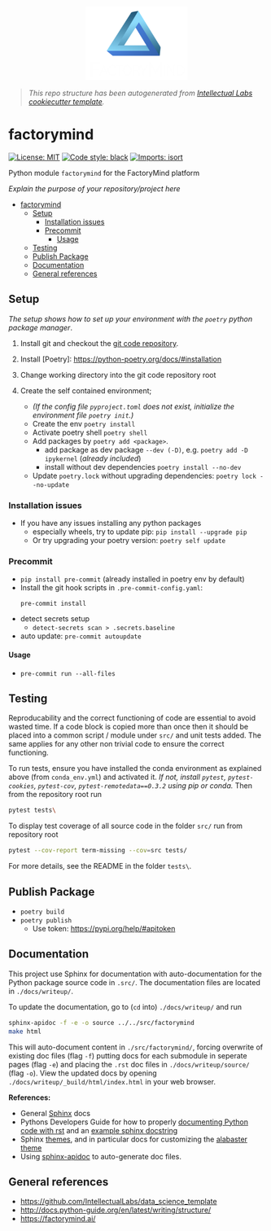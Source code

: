 <center>
    <img src="docs/logo.png" alt="drawing" width="200px"/>
</center>

> _This repo structure has been autogenerated from [Intellectual Labs cookiecutter template](https://github.com/IntellectualLabs/data_science_template)._

# factorymind

[![License: MIT](https://img.shields.io/badge/License-MIT-yellow.svg)](https://github.com/factorymind/factorymind/blob/master/LICENSE)
[![Code style: black](https://img.shields.io/badge/code%20style-black-000000.svg)](https://github.com/psf/black)
[![Imports: isort](https://img.shields.io/badge/%20imports-isort-%231674b1?style=flat&labelColor=ef8336)](https://pycqa.github.io/isort/)

Python module `factorymind` for the FactoryMind platform

_Explain the purpose of your repository/project here_

<!-- TOC -->

- [factorymind](#factorymind)
  - [Setup](#setup)
    - [Installation issues](#installation-issues)
    - [Precommit](#precommit)
      - [Usage](#usage)
  - [Testing](#testing)
  - [Publish Package](#publish-package)
  - [Documentation](#documentation)
  - [General references](#general-references)
  <!-- /TOC -->

## Setup

_The setup shows how to set up your environment with the `poetry` python package manager_.

1. Install git and checkout the [git code repository](https://github.com/IntellectualLabs/template_data_science/).
2. Install [Poetry]: <https://python-poetry.org/docs/#installation>
3. Change working directory into the git code repository root
4. Create the self contained environment;

   - _(If the config file `pyproject.toml` does not exist, initialize the environment file `poetry init`.)_
   - Create the env `poetry install`
   - Activate poetry shell `poetry shell`
   - Add packages by `poetry add <package>`.
     - add package as dev package `--dev (-D)`, e.g. `poetry add -D ipykernel` (_already included_)
     - install without dev dependencies `poetry install --no-dev`
   - Update `poetry.lock` without upgrading dependencies: `poetry lock --no-update`

### Installation issues

- If you have any issues installing any python packages
  - especially wheels, try to update pip: `pip install --upgrade pip`
  - Or try upgrading your poetry version: `poetry self update`

### Precommit

- `pip install pre-commit` (already installed in poetry env by default)
- Install the git hook scripts in `.pre-commit-config.yaml`:
  ```
  pre-commit install
  ```
- detect secrets setup
  - `detect-secrets scan > .secrets.baseline`
- auto update: `pre-commit autoupdate`

#### Usage

- `pre-commit run --all-files`

## Testing

Reproducability and the correct functioning of code are essential to avoid wasted time.
If a code block is copied more than once then it should be placed into a
common script / module under `src/` and unit tests added. The same applies for
any other non trivial code to ensure the correct functioning.

To run tests, ensure you have installed the conda environment as explained above
(from `conda_env.yml`) and activated it.
_If not, install `pytest`, `pytest-cookies`, `pytest-cov`,
`pytest-remotedata==0.3.2` using pip or conda._
Then from the repository root run

```bash
pytest tests\
```

To display test coverage of all source code in the folder `src/` run from repository root

```bash
pytest --cov-report term-missing --cov=src tests/
```

For more details, see the README in the folder `tests\`.

## Publish Package

- `poetry build`
- `poetry publish`
  - Use token: https://pypi.org/help/#apitoken

## Documentation

This project use Sphinx for documentation with auto-documentation for
the Python package source code in `.src/`.
The documentation files are located in `./docs/writeup/`.

To update the documentation, go to (`cd` into) `./docs/writeup/`
and run

```bash
sphinx-apidoc -f -e -o source ../../src/factorymind
make html
```

This will auto-document content in `./src/factorymind/`,
forcing overwrite of existing doc files (flag `-f`) putting
docs for each submodule in seperate pages (flag `-e`) and
placing the `.rst` doc files in `./docs/writeup/source/` (flag `-o`).
View the updated docs by opening `./docs/writeup/_build/html/index.html`
in your web browser.

**References:**

- General [Sphinx](https://www.sphinx-doc.org/en/master/) docs
- Pythons Developers Guide for how to properly [documenting Python code with rst](https://devguide.python.org/documenting/#restructuredtext-primer) and an [example sphinx docstring](https://sphinx-rtd-tutorial.readthedocs.io/en/latest/docstrings.html)
- Sphinx [themes](https://www.sphinx-doc.org/en/master/usage/theming.html), and in particular docs for customizing the [alabaster theme](https://alabaster.readthedocs.io/en/latest/customization.html)
- Using [sphinx-apidoc](https://www.sphinx-doc.org/en/master/man/sphinx-apidoc.html) to auto-generate doc files.

## General references

- https://github.com/IntellectualLabs/data_science_template
- http://docs.python-guide.org/en/latest/writing/structure/
- https://factorymind.ai/

[//]: #
[anaconda]: https://www.continuum.io/downloads

